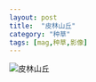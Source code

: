 ```yaml
---
layout: post
title:  "皮林山丘"
category: "种草"
tags: [mag,种草,影像]
---
```


![皮林山丘](https://img-prod-cms-rt-microsoft-com.akamaized.net/cms/api/am/imageFileData/RE4wHfJ?ver=bb5a)